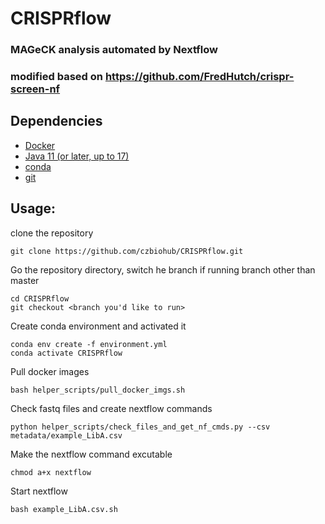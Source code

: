 # CRISPRflow
### MAGeCK analysis automated by Nextflow
### modified based on https://github.com/FredHutch/crispr-screen-nf

## Dependencies
- [Docker](https://docs.docker.com/get-docker/)
- [Java 11 (or later, up to 17)](https://www.oracle.com/java/technologies/downloads/)
- [conda](https://conda.io/projects/conda/en/latest/user-guide/install/index.html)
- [git](https://git-scm.com/book/en/v2/Getting-Started-Installing-Git)

## Usage: 
clone the repository
```
git clone https://github.com/czbiohub/CRISPRflow.git
```
Go the repository directory, switch he branch if running branch other than master
```
cd CRISPRflow
git checkout <branch you'd like to run>
```
Create conda environment and activated it
```
conda env create -f environment.yml
conda activate CRISPRflow
```
Pull docker images
```
bash helper_scripts/pull_docker_imgs.sh
```
Check fastq files and create nextflow commands
```
python helper_scripts/check_files_and_get_nf_cmds.py --csv metadata/example_LibA.csv
```
Make the nextflow command excutable
```
chmod a+x nextflow
```
Start nextflow
```
bash example_LibA.csv.sh
```
